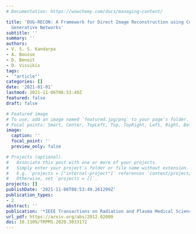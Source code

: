 ```yaml
---
# Documentation: https://wowchemy.com/docs/managing-content/

title: 'DUG-RECON: A Framework for Direct Image Reconstruction using Convolutional
  Generative Networks'
subtitle: ''
summary: ''
authors:
- V. S. S. Kandarpa
- A. Bousse
- D. Benoit
- D. Visvikis
tags:
- '"article"'
categories: []
date: '2021-01-01'
lastmod: 2021-11-06T08:53:49Z
featured: false
draft: false

# Featured image
# To use, add an image named `featured.jpg/png` to your page's folder.
# Focal points: Smart, Center, TopLeft, Top, TopRight, Left, Right, BottomLeft, Bottom, BottomRight.
image:
  caption: ''
  focal_point: ''
  preview_only: false

# Projects (optional).
#   Associate this post with one or more of your projects.
#   Simply enter your project's folder or file name without extension.
#   E.g. `projects = ["internal-project"]` references `content/project/deep-learning/index.md`.
#   Otherwise, set `projects = []`.
projects: []
publishDate: '2021-11-06T08:53:49.261299Z'
publication_types:
- 2
abstract: ''
publication: '*IEEE Transactions on Radiation and Plasma Medical Sciences*'
url_pdf: https://arxiv.org/abs/2012.02000
doi: 10.1109/TRPMS.2020.3033172
---
```

